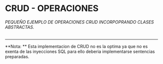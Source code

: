 # CRUD - OPERACIONES
###### PEQUEÑO EJEMPLO DE OPERACIONES CRUD INCORPOPRANDO CLASES ABSTRACTAS.
------------
**Nota: ** Esta implementacion de CRUD no es la optima ya que no es exenta de las inyecciones SQL para ello deberia implementarse sentencias preparadas.
